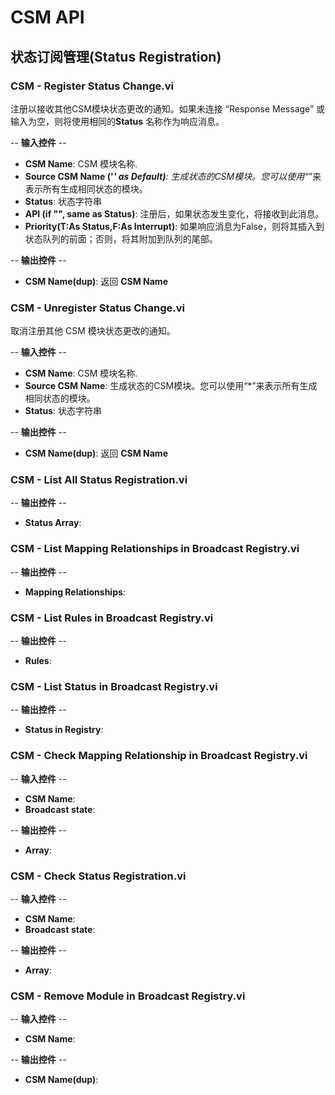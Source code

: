# CSM API

## 状态订阅管理(Status Registration)

### CSM - Register Status Change.vi

注册以接收其他CSM模块状态更改的通知。如果未连接 “Response Message” 或输入为空，则将使用相同的<b>Status</b> 名称作为响应消息。

-- <b>输入控件</b> --
- <b>CSM Name</b>: CSM 模块名称.
- <b>Source CSM Name ('*' as Default)</b>: 生成状态的CSM模块。您可以使用“*”来表示所有生成相同状态的模块。
- <b>Status</b>: 状态字符串
- <b>API (if "", same as Status)</b>: 注册后，如果状态发生变化，将接收到此消息。
- <b>Priority(T:As Status,F:As Interrupt)</b>: 如果响应消息为False，则将其插入到状态队列的前面；否则，将其附加到队列的尾部。

-- <b>输出控件</b> --
- <b>CSM Name(dup)</b>: 返回 <b>CSM Name</b>

### CSM - Unregister Status Change.vi

取消注册其他 CSM 模块状态更改的通知。

-- <b>输入控件</b> --
- <b>CSM Name</b>: CSM 模块名称.
- <b>Source CSM Name</b>: 生成状态的CSM模块。您可以使用“*”来表示所有生成相同状态的模块。
- <b>Status</b>: 状态字符串

-- <b>输出控件</b> --
- <b>CSM Name(dup)</b>: 返回 <b>CSM Name</b>

### CSM - List All Status Registration.vi

-- <b>输出控件</b> --
- <b>Status Array</b>:

### CSM - List Mapping Relationships in Broadcast Registry.vi

-- <b>输出控件</b> --
- <b>Mapping Relationships</b>:

### CSM - List Rules in Broadcast Registry.vi

-- <b>输出控件</b> --
- <b>Rules</b>:

### CSM - List Status in Broadcast Registry.vi

-- <b>输出控件</b> --
- <b>Status in Registry</b>:

### CSM - Check Mapping Relationship in Broadcast Registry.vi

-- <b>输入控件</b> --
- <b>CSM Name</b>:
- <b>Broadcast state</b>:

-- <b>输出控件</b> --
- <b>Array</b>:

### CSM - Check Status Registration.vi

-- <b>输入控件</b> --
- <b>CSM Name</b>:
- <b>Broadcast state</b>:

-- <b>输出控件</b> --
- <b>Array</b>:

### CSM - Remove Module in Broadcast Registry.vi

-- <b>输入控件</b> --
- <b>CSM Name</b>:

-- <b>输出控件</b> --
- <b>CSM Name(dup)</b>: